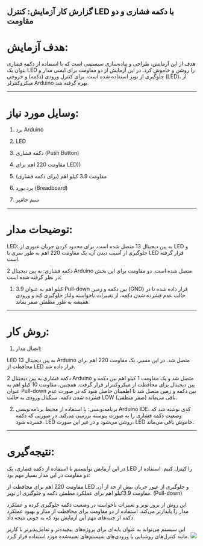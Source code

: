  ## گزارش کار آزمایش: کنترل LED با دکمه فشاری و دو مقاومت

# هدف آزمایش:

هدف از این آزمایش، طراحی و پیاده‌سازی سیستمی است که با استفاده از دکمه فشاری بتوان یک LED را روشن و خاموش کرد. در این آزمایش از دو مقاومت برای ایمنی مدار و جلوگیری از نویز استفاده شده است. برای کنترل ورودی (دکمه) و خروجی (LED)، از میکروکنترلر Arduino بهره گرفته شد.


---

# وسایل مورد نیاز:

1. برد Arduino


2. LED
3. دکمه فشاری (Push Button)
4. مقاومت 220 اهم برای LED))
5. مقاومت 3.9 کیلو اهم (برای دکمه فشاری)
6. برد بورد (Breadboard)
7. سیم‌ جامپر
---
# توضیحات مدار:

LED: به پین دیجیتال 13 متصل شده است. برای محدود کردن جریان عبوری از LED و جلوگیری از آسیب دیدن آن، یک مقاومت 220 اهم به طور سری با LED قرار گرفته است.

دکمه فشاری: به پین دیجیتال 2 Arduino متصل شده است. دو مقاومت برای این بخش در نظر گرفته شده است:

1.	3.9 کیلو اهم به عنوان Pull-down بین دکمه و زمین (GND) قرار داده شده تا در حالت عدم فشرده شدن دکمه، از تغییرات ناخواسته ولتاژ جلوگیری کند و ورودی همیشه به طور مطمئن صفر بماند.

---

# روش کار:

1. اتصال مدار:

LED به پین دیجیتال 13 Arduino متصل شد. در این مسیر، یک مقاومت 220 اهم برای محافظت از LED قرار داده شد.

دکمه فشاری به پین دیجیتال 2 Arduino متصل شد و یک مقاومت 1 کیلو اهم بین دکمه و پین دیجیتال برای محافظت از میکروکنترلر قرار گرفت. همچنین، مقاومت 10 کیلو اهم به عنوان Pull-down بین دکمه و زمین متصل شد تا اطمینان حاصل شود که در صورت عدم فشرده شدن دکمه، سیگنال ورودی به حالت LOW (صفر منطقی) باقی می‌ماند.

2. برنامه‌نویسی:
با استفاده از محیط برنامه‌نویسی Arduino IDE، کدی نوشته شد که وضعیت دکمه فشاری را به صورت پیوسته بررسی می‌کند.
در صورتی که دکمه فشرده شود، LED روشن می‌شود و در غیر این صورت، LED خاموش باقی می‌ماند.

---

# نتیجه‌گیری:

در این آزمایش توانستیم با استفاده از دکمه فشاری، یک LED را کنترل کنیم. استفاده از دو مقاومت در این مدار بسیار مهم بود:

مقاومت 220 اهم برای محافظت از LED و جلوگیری از عبور جریان بیش از حد از آن.
مقاومت 3.9کیلو اهم برای عملکرد مطمئن دکمه و جلوگیری از نویز. (Pull-down)

این روش از بروز نویز و تغییرات ناخواسته در وضعیت دکمه جلوگیری کرده و عملکرد مدار را پایدارتر می‌کند. استفاده از دو مقاومت برای محافظت از مدار و بهبود عملکرد دکمه از جنبه‌های مهم این آزمایش بود که به‌ خوبی نتیجه داد.

این سیستم می‌تواند به‌ عنوان پایه‌ای برای پروژه‌های پیچیده‌تر و تعامل‌پذیرتر با کاربر مانند کنترل‌های روشنایی یا ورودی‌های سیستم‌های تعبیه‌شده مورد استفاده قرار گیرد.
![](https://github.com/Sina626/Microprocessor_3/blob/main/9665ddcf-53ae-4ec6-ae37-12f00a36d1d6-ezgif.com-video-to-gif-converter.gif)
